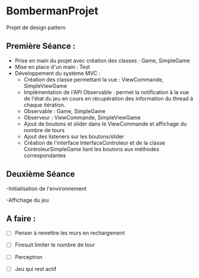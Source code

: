 # BombermanProjet
Projet de design pattern

## Première Séance : 
  * Prise en main du projet avec création des classes : Game, SimpleGame
  * Mise en place d'un main : Test
  * Développement du système MVC :
    * Création des classe permettant la vue : ViewCommande, SimpleViewGame
    * Implémentation de l'API Observable : permet la notification à la vue de l'état du jeu en cours en récupération des information du thread à chaque itération.
    * Observable : Game, SimpleGame
    * Observeur : ViewCommande, SimpleViewGame
	* Ajout de boutons et slider dans le ViewCommande et affichage du nombre de tours
	* Ajout des listeners sur les boutons/slider
	* Création de l'interface InterfaceControleur et de la classe ControleurSimpleGame liant les boutons aux méthodes correspondantes


## Deuxième Séance
  -Initialisation de l'environnement

  -Affichage du jeu
  
## A faire :
   - [ ] Penser à remettre les murs en rechargement
   - [ ] Firesuit limiter le nombre de tour
   - [ ] Perceptron 
   - [ ] Jeu qui rest actif
   
